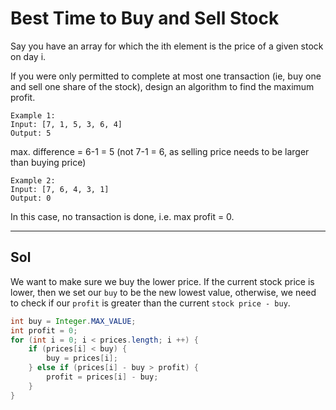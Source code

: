 # Best Time to Buy and Sell Stock

Say you have an array for which the ith element is the price of a given stock on day i.

If you were only permitted to complete at most one transaction (ie, buy one and sell one share of the stock), design an algorithm to find the maximum profit.
```
Example 1:
Input: [7, 1, 5, 3, 6, 4]
Output: 5
```
max. difference = 6-1 = 5 (not 7-1 = 6, as selling price needs to be larger than buying price)
```
Example 2:
Input: [7, 6, 4, 3, 1]
Output: 0
```
In this case, no transaction is done, i.e. max profit = 0.

--------------------

## Sol

We want to make sure we buy the lower price.
If the current stock price is lower, then we set our `buy` to be the new lowest value, otherwise, we need to check if our `profit` is greater than the current `stock price - buy`.

````java
int buy = Integer.MAX_VALUE;
int profit = 0;
for (int i = 0; i < prices.length; i ++) {
    if (prices[i] < buy) {
        buy = prices[i];
    } else if (prices[i] - buy > profit) {
        profit = prices[i] - buy;
    }
}
````
